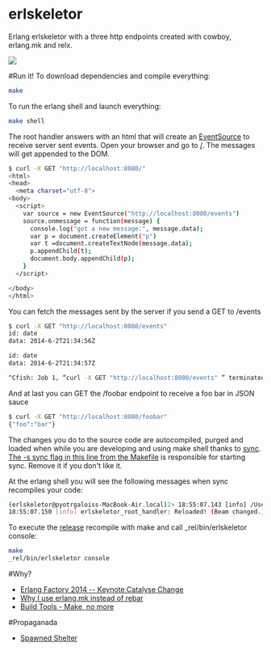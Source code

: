 erlskeletor
===============

Erlang erlskeletor with a three http endpoints created with cowboy, erlang.mk and relx.

![](https://gs1.wac.edgecastcdn.net/8019B6/data.tumblr.com/fc0f50ca1bd995498d9ddf28c95b8fe5/tumblr_mr9nrvPZ1R1s46h7vo1_1280.jpg)


#Run it!
To download dependencies and compile everything:
```bash
make
```
To run the erlang shell and launch everything:
```bash
make shell
```

The root handler answers with an html that will create an [EventSource](http://www.html5rocks.com/en/tutorials/eventsource/basics/) to receive server sent events. Open your browser and go to [/](http://localhost:8080). The messages will get appended to the DOM. 
```bash
$ curl -X GET "http://localhost:8080/" 
<html>
<head>
  <meta charset="utf-8">
<body>
  <script>
    var source = new EventSource("http://localhost:8080/events")
    source.onmessage = function(message) {
      console.log("got a new message:", message.data);
      var p = document.createElement("p")
      var t =document.createTextNode(message.data);
      p.appendChild(t);
      document.body.appendChild(p);
    }
  </script>

</body>
</html>
```

You can fetch the messages sent by the server if you send a GET to /events
```bash
$ curl -X GET "http://localhost:8080/events" 
id: date
data: 2014-6-2T21:34:56Z

id: date
data: 2014-6-2T21:34:57Z

^Cfish: Job 1, “curl -X GET "http://localhost:8080/events" ” terminated by signal SIGINT (Quit request from job control (^C))
```

And at last you can GET the /foobar endpoint to receive a foo bar in JSON sauce
```bash
$ curl -X GET "http://localhost:8080/foobar" 
{"foo":"bar"}
```

The changes you do to the source code are autocompiled, purged and loaded when while you are developing and using make shell thanks to [sync](https://github.com/rustyio/sync). [The -s sync flag in this line from the Makefile](https://github.com/pyotrgalois/erlskeletor/blob/master/Makefile#L-16) is responsible for starting sync. Remove it if you don't like it.

At the erlang shell you will see the following messages when sync recompiles your code:
```bash
(erlskeletor@pyotrgaloiss-MacBook-Air.local)2> 18:55:07.143 [info] /Users/pyotrgalois/projects/erlskeletor/src/erlskeletor_root_handler.erl:0: Recompiled.
18:55:07.150 [info] erlskeletor_root_handler: Reloaded! (Beam changed.)
```

To execute the [release](http://www.erlang.org/doc/design_principles/release_structure.html#id75723) recompile with make and call _rel/bin/erlskeletor console:
```bash
make
_rel/bin/erlskeletor console 
```

#Why?
- [Erlang Factory 2014 -- Keynote Catalyse Change](http://youtu.be/Djv4C9H9yz4)
- [Why I use erlang.mk instead of rebar](https://medium.com/p/708597c0dd08)
- [Build Tools - Make, no more](http://hadihariri.com/2014/04/21/build-make-no-more/)

#Propaganada
- [Spawned Shelter](https://github.com/pyotrgalois/spawnedshelter)
